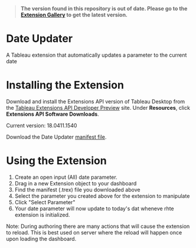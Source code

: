 >**The version found in this repository is out of date. Please go to the [Extension Gallery](https://extensiongallery.tableau.com/products/28) to get the latest version.**

# Date Updater
A Tableau extension that automatically updates a parameter to the current date

# Installing the Extension

Download and install the Extensions API version of Tableau Desktop from the [Tableau Extensions API Developer Preview](https://prerelease.tableau.com) site. Under **Resources**, click **Extensions API Software Downloads**. 

Current version: 18.0411.1540

Download the Date Updater [manifest file](https://keshiarose.github.io/Date-Updater/Date-Updater.trex). 

# Using the Extension
1.	Create an open input (All) date parameter.
2.	Drag in a new Extension object to your dashboard
3.	Find the manifest (.trex) file you downloaded above
4.	Select the parameter you created above for the extension to manipulate
5.  Click "Select Parameter"
6.  Your date parameter will now update to today's dat wheneve rhte extension is initialized.

Note: During authoring there are many actions that will cause the extension to reload. This is best used on server where the reload will happen once upon loading the dashboard.
